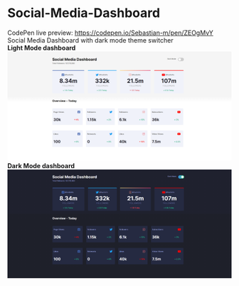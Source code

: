 # Social-Media-Dashboard  
CodePen live preview: https://codepen.io/Sebastian-m/pen/ZEOgMvY
Social Media Dashboard with dark mode theme switcher         
<b>Light Mode dashboard</b>      
![](/readme%20Images/2020-11-23.png)    
<b>Dark Mode dashboard</b>  
![](/readme%20Images/2020-11-23%20(1).png)    


